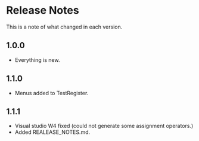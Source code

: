 # Release Notes #

This is a note of what changed in each version.

## 1.0.0 ##

- Everything is new.

## 1.1.0 ##

- Menus added to TestRegister.

## 1.1.1 ##

- Visual studio W4 fixed (could not generate some assignment operators.)
- Added REALEASE_NOTES.md.


